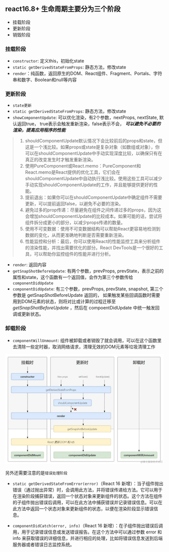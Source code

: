 ## react16.8+ 生命周期主要分为三个阶段
- 挂载阶段
- 更新阶段
- 销毁阶段

### 挂载阶段
- `constructor`: 定义this，初始化state
- `static getDerivedStateFromProps`: 静态方法，修改state
- `render`：纯函数，返回原生的DOM、React组件、Fragment、Portals、字符串和数字、Boolean和null等内容

### 更新阶段
- `state更新`
- `static getDerivedStateFromProps`: 静态方法，修改state 
- `showComponentUpdate`: 可以优化渲染，有2个参数，nextProps, nextState, 默认返回true， true表示会触发重新渲染，false表示不会， ***可以避免不必要的渲染，提高应用程序的性能***
> 1. shouldComponentUpdate默认情况下会比较前后的props和state，但这是一个浅比较。如果props或state是复杂对象（如数组或对象），你可以在shouldComponentUpdate中手动实现深度比较，以确保只有在真正的改变发生时才触发重新渲染。
> 2. 使用PureComponent或React.memo：PureComponent和React.memo是React提供的优化工具，它们会在shouldComponentUpdate中自动执行浅比较。使用这些工具可以减少手动实现shouldComponentUpdate的工作，并且能够提供更好的性能。
> 3. 提前退出：如果你可以在shouldComponentUpdate中确定组件不需要更新，可以提前返回false，以避免不必要的渲染。
> 4. 避免过多的prop传递：尽量避免在组件之间传递过多的props，因为这会增加shouldComponentUpdate的比较成本。如果可能的话，尝试将组件拆分成更小的部分，以减少props传递的数量。
> 5. 使用不可变数据：使用不可变数据结构可以帮助React更容易地检测到数据的变化，从而更准确地判断是否需要重新渲染。
> 6. 性能监控和分析：最后，你可以使用React的性能监控工具来分析组件的渲染性能，并找出需要优化的部分。React DevTools是一个很好的工具，可以帮助你监控组件的性能并进行分析。

- `render`: 返回内容
- `getSnapShotBeforeUpdate`: 有两个参数，prevProps, prevState，表示之前的属性和state，这个函数有一个返回值，会作为第三个参数传给`componentDidUpdate`
- `componentDidUpdate`: 有三个参数，prevProps,  prevState, snapshot, 第三个参数是 getSnapShotBeforeUpdate 返回的， 如果触发某些回调函数时需要用到DOM元素的状态，则将对比或计算的过程迁移至 *getSnapShotBeforeUpdate* ，然后在 compoentDidUpdate 中统一触发回调或更新状态。

### 卸载阶段
- `componentWillUnmount`: 组件被卸载或者销毁了就会调用，可以在这个函数里去清除一些定时器，取消网络请求，清理无效的DOM元素等垃圾清理工作

<img src="./static//react-live.png">

另外还需要注意的是`错误处理阶段`

- `static getDerivedStateFromError(error)`（React 16 新增）：当子组件抛出错误（通过抛出异常）时，会调用此方法，并将错误传递给方法。它可以用于在渲染阶段捕获错误，返回一个状态对象来更新组件的状态。这个方法在组件的子组件抛出错误后调用，可以在此方法中捕获错误并记录错误信息。可以在此方法中返回一个状态对象来更新组件的状态，以便在渲染阶段显示错误信息。

- `componentDidCatch(error, info)`（React 16 新增）：在子组件抛出错误后调用，用于记录错误信息或发送错误报告。在这个方法中可以通过参数 error 和 info 来获取错误的详细信息，并进行相应的处理，比如将错误信息发送到后端服务器或者错误日志监控系统。



